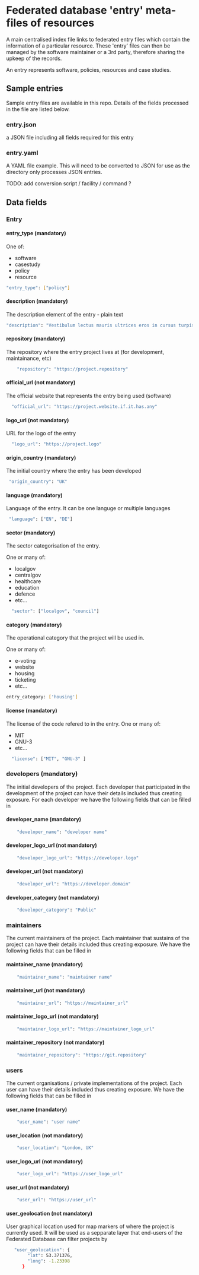 # Federated database 'entry' meta-files of resources

A main centralised index file links to federated entry files which contain the information of a particular resource. These 'entry' files can then be managed by the software maintainer or a 3rd party, therefore sharing the upkeep of the records.

An entry represents software, policies, resources and case studies.

## Sample entries

Sample entry files are available in this repo. Details of the fields processed in the file are listed below.

### entry.json

a JSON file including all fields required for this entry

### entry.yaml

A YAML file example. This will need to be converted to JSON for use as the directory only processes JSON entries.

TODO: add conversion script / facility / command ?

## Data fields

### Entry

#### entry_type (mandatory)

One of:

- software
- casestudy
- policy
- resource

```bash
"entry_type": ["policy"]
```

#### description (mandatory)

The description element of the entry - plain text

```bash
"description": "Vestibulum lectus mauris ultrices eros in cursus turpis. Lorem ipsum dolor sit amet consectetur adipiscing elit ut. In arcu cursus euismod quis viverra. Augue lacus viverra vitae congue eu consequat ac. Praesent semper feugiat nibh sed pulvinar proin gravida hendrerit. Ipsum dolor sit amet consectetur adipiscing elit pellentesque habitant. Eu volutpat odio facilisis mauris sit."
```

#### repository (mandatory)

The repository where the entry project lives at (for development, maintainance, etc)

```bash
    "repository": "https://project.repository"
```

#### official_url (not mandatory)

The official website that represents the entry being used (software)

```bash
  "official_url": "https://project.website.if.it.has.any"
```

#### logo_url (not mandatory)

URL for the logo of the entry

```bash
  "logo_url": "https://project.logo"
```

#### origin_country (mandatory)

The initial country where the entry has been developed

```bash
 "origin_country": "UK"
```

#### language (mandatory)

Language of the entry. It can be one languge or multiple languages

```bash
 "language": ["EN", "DE"]
```

#### sector (mandatory)

The sector categorisation of the entry.

One or many of:

- localgov
- centralgov
- healthcare
- education
- defence
- etc...

```bash
  "sector": ["localgov", "council"]
```

#### category (mandatory)

The operational category that the project will be used in.

One or many of:

- e-voting
- website
- housing
- ticketing
- etc...

```bash
entry_category: ['housing']
```

#### license (mandatory)

The license of the code refered to in the entry.
One or many of:

- MIT
- GNU-3
- etc...

```bash
  "license": ["MIT", "GNU-3" ]
```

### developers (mandatory)

The initial developers of the project.
Each developer that participated in the development of the project can have their details included thus creating exposure. For each developer we have the following fields that can be filled in

#### developer_name (mandatory)

```bash
    "developer_name": "developer name"
```

#### developer_logo_url (not mandatory)

```bash
    "developer_logo_url": "https://developer.logo"
```

#### developer_url (not mandatory)

```bash
    "developer_url": "https://developer.domain"
```

#### developer_category (not mandatory)

```bash
    "developer_category": "Public"
```

### maintainers

The current maintainers of the project.
Each maintainer that sustains of the project can have their details included thus creating exposure. We have the following fields that can be filled in

#### maintainer_name (mandatory)

```bash
    "maintainer_name": "maintainer name"
```

#### maintainer_url (not mandatory)

```bash
    "maintainer_url": "https://maintainer_url"
```

#### maintainer_logo_url (not mandatory)

```bash
    "maintainer_logo_url": "https://maintainer_logo_url"
```

#### maintainer_repository (not mandatory)

```bash
    "maintainer_repository": "https://git.repository"
```

### users

The current organisations / private implementations of the project.
Each user can have their details included thus creating exposure. We have the following fields that can be filled in

#### user_name (mandatory)

```bash
    "user_name": "user name"
```

#### user_location (not mandatory)

```bash
    "user_location": "London, UK"
```

#### user_logo_url (not mandatory)

```bash
    "user_logo_url": "https://user_logo_url"
```

#### user_url (not mandatory)

```bash
    "user_url": "https://user_url"
```

#### user_geolocation (not mandatory)

User graphical location used for map markers of where the project is currently used. It will be used as a sepparate layer that end-users of the Federated Database can filter projects by

```bash
   "user_geolocation": {
        "lat": 53.371376,
        "long": -1.23398
      }
```
